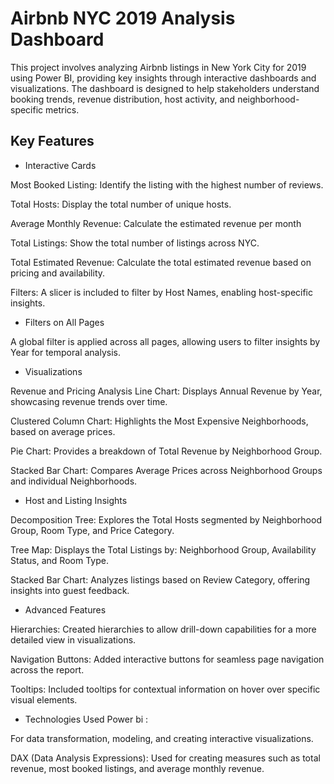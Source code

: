 # Airbnb NYC 2019 Analysis Dashboard

This project involves analyzing Airbnb listings in New York City for 2019 using Power BI, providing key insights through interactive dashboards and visualizations. The dashboard is designed to help stakeholders understand booking trends, revenue distribution, host activity, and neighborhood-specific metrics.

## Key Features

- Interactive Cards

Most Booked Listing: Identify the listing with the highest number of reviews.

Total Hosts: Display the total number of unique hosts.

Average Monthly Revenue: Calculate the estimated revenue per month

Total Listings: Show the total number of listings across NYC.

Total Estimated Revenue: Calculate the total estimated revenue based on pricing and availability.

Filters: A slicer is included to filter by Host Names, enabling host-specific insights.

- Filters on All Pages

A global filter is applied across all pages, allowing users to filter insights by Year for temporal analysis.

- Visualizations

Revenue and Pricing Analysis
Line Chart: Displays Annual Revenue by Year, showcasing revenue trends over time.

Clustered Column Chart: Highlights the Most Expensive Neighborhoods, based on average prices.

Pie Chart: Provides a breakdown of Total Revenue by Neighborhood Group.

Stacked Bar Chart: Compares Average Prices across Neighborhood Groups and individual Neighborhoods.

- Host and Listing Insights

Decomposition Tree: Explores the Total Hosts segmented by
Neighborhood Group,
Room Type, and
Price Category.

Tree Map: Displays the Total Listings by:
Neighborhood Group,
Availability Status, and
Room Type.

Stacked Bar Chart: Analyzes listings based on Review Category, offering insights into guest feedback.


- Advanced Features

Hierarchies: Created hierarchies to allow drill-down capabilities for a more detailed view in visualizations.

Navigation Buttons: Added interactive buttons for seamless page navigation across the report.

Tooltips: Included tooltips for contextual information on hover over specific visual elements.

- Technologies Used Power bi :

 For data transformation, modeling, and creating interactive visualizations.
 
DAX (Data Analysis Expressions): Used for creating measures such as total revenue, most booked listings, and average monthly revenue.
